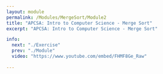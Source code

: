 ```yaml
---
layout: module
permalink: /Modules/MergeSort/Module2
title: "APCSA: Intro to Computer Science - Merge Sort"
excerpt: "APCSA: Intro to Computer Science - Merge Sort"

info:
  next: "./Exercise"
  prev: "./Module"
  video: "https://www.youtube.com/embed/FHMF8Ge_Raw"
  
---
```

